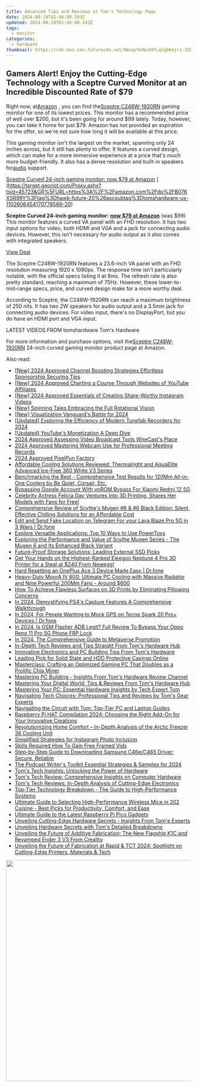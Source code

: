 ```yaml
---
title: Advanced Tips and Reviews at Tom's Technology Page
date: 2024-08-19T02:46:00.593Z
updated: 2024-08-20T02:46:00.593Z
tags:
  - monitor
categories:
  - hardware
thumbnail: https://cdn.mos.cms.futurecdn.net/N6eqrVxNu34FLqtgbKmjrj-320-80.jpg
---
```


## Gamers Alert! Enjoy the Cutting-Edge Technology with a Sceptre Curved Monitor at an Incredible Discounted Rate of $79

Right now, at[Amazon](https://tools.techidaily.com) , you can find the[Sceptre C248W-1920RN](https://target.georiot.com/Proxy.ashx?tsid=45723&GR%5FURL=https%3A%2F%2Famazon.com%2Fdp%2FB07KXSR99Y%3Ftag%3Dhawk-future-20%26ascsubtag%3Dtomshardware-us-1754812550838852581-20) gaming monitor for one of its lowest prices. This monitor has a recommended price of well over $200, but it's been going for around $99 lately. Today, however, you can take it home for just $79\. Amazon has not provided an expiration for the offer, so we're not sure how long it will be available at this price.

 This gaming monitor isn't the largest on the market, spanning only 24 inches across, but it still has plenty to offer. It features a curved design, which can make for a more immersive experience at a price that's much more budget-friendly. It also has a dense resolution and built-in speakers for[audio](https://tools.techidaily.com) support.

[Sceptre Curved 24-inch gaming monitor: now $79 at Amazon](https://cdn.mos.cms.futurecdn.net/FYwoeiQXFq3yf6yKBUXMEm-200-100.jpg "Sceptre Curved 24-inch gaming monitor: now $79 at Amazon") ](https://target.georiot.com/Proxy.ashx?tsid=45723&GR%5FURL=https%3A%2F%2Famazon.com%2Fdp%2FB07KXSR99Y%3Ftag%3Dhawk-future-20%26ascsubtag%3Dtomshardware-us-1102606454170778569-20)

**Sceptre Curved 24-inch gaming monitor:** [**now $79 at Amazon**](https://target.georiot.com/Proxy.ashx?tsid=45723&GR%5FURL=https%3A%2F%2Famazon.com%2Fdp%2FB07KXSR99Y%3Ftag%3Dhawk-future-20%26ascsubtag%3Dtomshardware-us-3447313894328832634-20) (was $99)  
 This monitor features a curved VA panel with an FHD resolution. It has two input options for video, both HDMI and VGA and a jack for connecting audio devices. However, this isn't necessary for audio output as it also comes with integrated speakers.

[View Deal](https://target.georiot.com/Proxy.ashx?tsid=45723&GR%5FURL=https%3A%2F%2Famazon.com%2Fdp%2FB07KXSR99Y%3Ftag%3Dhawk-future-20%26ascsubtag%3Dtomshardware-us-1102606454170778569-20)

 The Sceptre C248W-1920RN features a 23.6-inch VA panel with an FHD resolution measuring 1920 x 1080px. The response time isn't particularly notable, with the official specs listing it at 8ms. The refresh rate is also pretty standard, reaching a maximum of 75Hz. However, these lower-to-mid-range specs, price, and curved design make for a more worthy deal.

 According to Sceptre, the C248W-1920RN can reach a maximum brightness of 250 nits. It has two 2W speakers for audio output and a 3.5mm jack for connecting audio devices. For video input, there's no DisplayPort, but you do have an HDMI port and VGA input.

 LATEST VIDEOS FROM tomshardware Tom's Hardware

 For more information and purchase options, visit the[Sceptre C248W-1920RN](https://target.georiot.com/Proxy.ashx?tsid=45723&GR%5FURL=https%3A%2F%2Famazon.com%2Fdp%2FB07KXSR99Y%3Ftag%3Dhawk-future-20%26ascsubtag%3Dtomshardware-us-1754812550838852581-20) 24-inch curved gaming monitor product page at Amazon.

<ins class="adsbygoogle"
     style="display:block"
     data-ad-format="autorelaxed"
     data-ad-client="ca-pub-7571918770474297"
     data-ad-slot="1223367746"></ins>



<ins class="adsbygoogle"
     style="display:block"
     data-ad-client="ca-pub-7571918770474297"
     data-ad-slot="8358498916"
     data-ad-format="auto"
     data-full-width-responsive="true"></ins>

<span class="atpl-alsoreadstyle">Also read:</span>
<div><ul>
<li><a href="https://facebook-video-footage.techidaily.com/new-2024-approved-channel-boosting-strategies-effortless-sponsorship-securing-tips/"><u>[New] 2024 Approved  Channel Boosting Strategies  Effortless Sponsorship Securing Tips</u></a></li>
<li><a href="https://facebook-video-footage.techidaily.com/new-2024-approved-charting-a-course-through-websites-of-youtube-affiliates/"><u>[New] 2024 Approved  Charting a Course Through Websites of YouTube Affiliates</u></a></li>
<li><a href="https://instagram-video-files.techidaily.com/new-2024-approved-essentials-of-creating-share-worthy-instagram-videos/"><u>[New] 2024 Approved  Essentials of Creating Share-Worthy Instagram Videos</u></a></li>
<li><a href="https://extra-skills.techidaily.com/new-spinning-tales-embracing-the-full-rotational-vision/"><u>[New] Spinning Tales  Embracing the Full Rotational Vision</u></a></li>
<li><a href="https://remote-screen-capture.techidaily.com/new-visualization-vanguards-battle-for-2024/"><u>[New] Visualization Vanguard's Battle for 2024</u></a></li>
<li><a href="https://screen-video-capture.techidaily.com/updated-exploring-the-efficiency-of-modern-tunefab-recorders-for-2024/"><u>[Updated] Exploring the Efficiency of Modern Tunefab Recorders for 2024</u></a></li>
<li><a href="https://facebook-video-share.techidaily.com/updated-youtubes-monetization-a-deep-dive/"><u>[Updated] YouTube's Monetization  A Deep Dive</u></a></li>
<li><a href="https://extra-lessons.techidaily.com/2024-approved-assessing-video-broadcast-tools-wirecasts-place/"><u>2024 Approved  Assessing Video Broadcast Tools  WireCast's Place</u></a></li>
<li><a href="https://screen-activity-recording.techidaily.com/2024-approved-mastering-webcam-use-for-professional-meeting-records/"><u>2024 Approved  Mastering Webcam Use for Professional Meeting Records</u></a></li>
<li><a href="https://fox-cloud.techidaily.com/2024-approved-pixelpun-factory/"><u>2024 Approved  PixelPun Factory</u></a></li>
<li><a href="https://hardware-tips.techidaily.com/affordable-cooling-solutions-reviewed-thermalright-and-aquaelite-advanced-ice-free-360-white-v3-series/"><u>Affordable Cooling Solutions Reviewed: Thermalright and AquaElite Advanced Ice-Free 360 White V3 Series</u></a></li>
<li><a href="https://hardware-tips.techidaily.com/1723175725083-benchmarking-the-best-comprehensive-test-results-for-120mm-all-in-one-coolers-by-be-quiet-corsair-etc/"><u>Benchmarking the Best - Comprehensive Test Results for 120Mm All-in-One Coolers by Be Quiet, Corsair, Etc.</u></a></li>
<li><a href="https://unlock-android.techidaily.com/bypassing-google-account-with-vnrom-bypass-for-xiaomi-redmi-12-5g-by-drfone-android/"><u>Bypassing Google Account With vnROM Bypass For Xiaomi Redmi 12 5G</u></a></li>
<li><a href="https://hardware-tips.techidaily.com/1723125124140-celebrity-actress-felicia-day-ventures-into-3d-printing-shares-her-models-with-fans-for-free/"><u>Celebrity Actress Felicia Day Ventures Into 3D Printing, Shares Her Models with Fans for Free!</u></a></li>
<li><a href="https://hardware-tips.techidaily.com/comprehensive-review-of-scythes-mugen-6-and-6-black-edition-silent-effective-chilling-solutions-for-an-affordable-cost/"><u>Comprehensive Review of Scythe's Mugen #6 & #6 Black Edition: Silent, Effective Chilling Solutions for an Affordable Cost</u></a></li>
<li><a href="https://location-social.techidaily.com/edit-and-send-fake-location-on-telegram-for-your-lava-blaze-pro-5g-in-3-ways-drfone-by-drfone-virtual-android/"><u>Edit and Send Fake Location on Telegram For your Lava Blaze Pro 5G in 3 Ways | Dr.fone</u></a></li>
<li><a href="https://win11-tips.techidaily.com/explore-versatile-applications-top-10-ways-to-use-powertoys/"><u>Explore Versatile Applications: Top 10 Ways to Use PowerToys</u></a></li>
<li><a href="https://hardware-tips.techidaily.com/exploring-the-performance-and-value-of-scythe-mugen-series-the-mugen-6-and-its-enhanced-black-variant/"><u>Exploring the Performance and Value of Scythe Mugen Series - The Mugen 6 and Its Enhanced Black Variant</u></a></li>
<li><a href="https://hardware-tips.techidaily.com/future-proof-storage-solutions-leading-external-ssd-picks/"><u>Future-Proof Storage Solutions: Leading External SSD Picks</u></a></li>
<li><a href="https://hardware-tips.techidaily.com/get-your-hands-on-the-highest-ranked-eleegoo-neptune-4-pro-3d-printer-for-a-steal-at-240-from-newegg/"><u>Get Your Hands on the Highest-Ranked Eleegoo Neptune 4 Pro 3D Printer for a Steal at $240 From Newegg!</u></a></li>
<li><a href="https://techidaily.com/hard-resetting-an-oneplus-ace-3-device-made-easy-drfone-by-drfone-reset-android-reset-android/"><u>Hard Resetting an OnePlus Ace 3 Device Made Easy | Dr.fone</u></a></li>
<li><a href="https://hardware-tips.techidaily.com/heavy-duty-moora-iv-600-ultimate-pc-cooling-with-massive-radiator-and-nine-powerful-200mm-fans-around-600/"><u>Heavy-Duty MoorA IV 600: Ultimate PC Cooling with Massive Radiator and Nine Powerful 200Mm Fans - Around $600</u></a></li>
<li><a href="https://hardware-tips.techidaily.com/how-to-achieve-flawless-surfaces-on-3d-prints-by-eliminating-pillowing-concerns/"><u>How To Achieve Flawless Surfaces on 3D Prints by Eliminating Pillowing Concerns</u></a></li>
<li><a href="https://remote-screen-capture.techidaily.com/in-2024-demystifying-ps4s-capture-features-a-comprehensive-walkthrough/"><u>In 2024, Demystifying PS4's Capture Features  A Comprehensive Walkthrough</u></a></li>
<li><a href="https://android-location.techidaily.com/in-2024-for-people-wanting-to-mock-gps-on-tecno-spark-20-proplus-devices-drfone-by-drfone-virtual/"><u>In 2024, For People Wanting to Mock GPS on Tecno Spark 20 Pro+ Devices | Dr.fone</u></a></li>
<li><a href="https://android-frp.techidaily.com/in-2024-is-gsm-flasher-adb-legit-full-review-to-bypass-your-oppo-reno-11-pro-5g-phone-frp-lock-by-drfone-android/"><u>In 2024, Is GSM Flasher ADB Legit? Full Review To Bypass Your Oppo Reno 11 Pro 5G Phone FRP Lock</u></a></li>
<li><a href="https://some-guidance.techidaily.com/in-2024-the-comprehensive-guide-to-metaverse-promotion/"><u>In 2024, The Comprehensive Guide to Metaverse Promotion</u></a></li>
<li><a href="https://hardware-tips.techidaily.com/in-depth-tech-reviews-and-tips-straight-from-toms-hardware-hub/"><u>In-Depth Tech Reviews and Tips Straight From Tom's Hardware Hub</u></a></li>
<li><a href="https://hardware-tips.techidaily.com/innovative-electronics-and-pc-building-tips-from-toms-hardware/"><u>Innovative Electronics and PC Building Tips From Tom's Hardware</u></a></li>
<li><a href="https://hardware-tips.techidaily.com/leading-pick-for-solid-state-and-hdd-protective-casings-online/"><u>Leading Pick for Solid State and HDD Protective Casings Online</u></a></li>
<li><a href="https://hardware-tips.techidaily.com/masterclass-crafting-an-optimized-gaming-pc-that-doubles-as-a-prolific-chia-miner/"><u>Masterclass: Crafting an Optimized Gaming PC That Doubles as a Prolific Chia Miner</u></a></li>
<li><a href="https://hardware-tips.techidaily.com/mastering-pc-building-insights-from-toms-hardware-review-channel/"><u>Mastering PC Building - Insights From Tom's Hardware Review Channel</u></a></li>
<li><a href="https://hardware-tips.techidaily.com/mastering-your-digital-world-tips-and-reviews-from-toms-hardware-hub/"><u>Mastering Your Digital World: Tips & Reviews From Tom's Hardware Hub</u></a></li>
<li><a href="https://hardware-tips.techidaily.com/mastering-your-pc-essential-hardware-insights-by-tech-expert-tom/"><u>Mastering Your PC: Essential Hardware Insights by Tech Expert Tom</u></a></li>
<li><a href="https://hardware-tips.techidaily.com/navigating-tech-choices-professional-tips-and-reviews-by-toms-gear-experts/"><u>Navigating Tech Choices: Professional Tips and Reviews by Tom's Gear Experts</u></a></li>
<li><a href="https://hardware-tips.techidaily.com/navigating-the-circuit-with-tom-top-tier-pc-and-laptop-guides/"><u>Navigating the Circuit with Tom: Top-Tier PC and Laptop Guides</u></a></li>
<li><a href="https://hardware-tips.techidaily.com/raspberry-pi-hat-compilation-2024-choosing-the-right-add-on-for-your-innovative-creations/"><u>Raspberry Pi HAT Compilation 2024: Choosing the Right Add-On for Your Innovative Creations</u></a></li>
<li><a href="https://hardware-tips.techidaily.com/revolutionizing-home-comfort-in-depth-analysis-of-the-arctic-freezer-36-cooling-unit/"><u>Revolutionizing Home Comfort – In-Depth Analysis of the Arctic Freezer 36 Cooling Unit</u></a></li>
<li><a href="https://extra-information.techidaily.com/simplified-strategies-for-instagram-photo-inclusion/"><u>Simplified Strategies for Instagram Photo Inclusion</u></a></li>
<li><a href="https://extra-resources.techidaily.com/skills-required-how-to-gain-free-framed-vids/"><u>Skills Required  How To Gain Free Framed Vids</u></a></li>
<li><a href="https://driver-download.techidaily.com/step-by-step-guide-to-downloading-samsung-c46ec465-driver-secure-reliable/"><u>Step-by-Step Guide to Downloading Samsung C46e/C465 Driver: Secure, Reliable</u></a></li>
<li><a href="https://some-skills.techidaily.com/the-podcast-writers-toolkit-essential-strategies-and-samples-for-2024/"><u>The Podcast Writer's Toolkit  Essential Strategies & Samples for 2024</u></a></li>
<li><a href="https://hardware-tips.techidaily.com/toms-tech-insights-unlocking-the-power-of-hardware/"><u>Tom's Tech Insights: Unlocking the Power of Hardware</u></a></li>
<li><a href="https://hardware-tips.techidaily.com/toms-tech-review-comprehensive-insights-on-computer-hardware/"><u>Tom's Tech Review: Comprehensive Insights on Computer Hardware</u></a></li>
<li><a href="https://hardware-tips.techidaily.com/toms-tech-reviews-in-depth-analysis-of-cutting-edge-electronics/"><u>Tom's Tech Reviews: In-Depth Analysis of Cutting-Edge Electronics</u></a></li>
<li><a href="https://hardware-tips.techidaily.com/top-tier-technology-breakdown-the-guide-to-high-performance-systems/"><u>Top-Tier Technology Breakdown - The Guide to High-Performance Systems</u></a></li>
<li><a href="https://hardware-tips.techidaily.com/ultimate-guide-to-selecting-high-performance-wireless-mice-in-202-cuisine-best-picks-for-productivity-comfort-and-ease/"><u>Ultimate Guide to Selecting High-Performance Wireless Mice in 202 Cuisine - Best Picks for Productivity, Comfort, and Ease</u></a></li>
<li><a href="https://hardware-tips.techidaily.com/ultimate-guide-to-the-latest-raspberry-pi-pico-gadgets/"><u>Ultimate Guide to the Latest Raspberry Pi Pico Gadgets</u></a></li>
<li><a href="https://hardware-tips.techidaily.com/unveiling-cutting-edge-hardware-secrets-insights-from-tome-experts/"><u>Unveiling Cutting-Edge Hardware Secrets - Insights From Tom'e Experts</u></a></li>
<li><a href="https://hardware-tips.techidaily.com/unveiling-hardware-secrets-with-toms-detailed-breakdowns/"><u>Unveiling Hardware Secrets with Tom's Detailed Breakdowns</u></a></li>
<li><a href="https://hardware-tips.techidaily.com/unveiling-the-future-of-additive-fabrication-the-new-flagship-k1c-and-revamped-ender-3-v3-from-creality/"><u>Unveiling the Future of Additive Fabrication: The New Flagship K1C and Revamped Ender 3 V3 From Creality</u></a></li>
<li><a href="https://hardware-tips.techidaily.com/unveiling-the-future-of-fabrication-at-rapid-and-tct-2024-spotlight-on-cutting-edge-printers-materials-and-tech/"><u>Unveiling the Future of Fabrication at Rapid & TCT 2024: Spotlight on Cutting-Edge Printers, Materials & Tech</u></a></li>
</ul></div>

<!-- affiliate ads begin -->
<a href="https://appsumo.8odi.net/c/5597632/2087389/7443" target="_top" id="2087389"><img src="//a.impactradius-go.com/display-ad/7443-2087389" border="0" alt="" width="1200" height="600"/></a><img height="0" width="0" src="https://appsumo.8odi.net/i/5597632/2087389/7443" style="position:absolute;visibility:hidden;" border="0" />
<!-- affiliate ads end -->